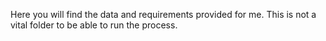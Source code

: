 Here you will find the data and requirements provided for me.  This is not a vital folder to be able to run the process.